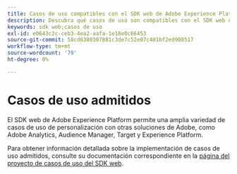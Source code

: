 ```yaml
---
title: Casos de uso compatibles con el SDK web de Adobe Experience Platform
description: Descubra qué casos de uso son compatibles con el SDK web de Adobe Experience Platform.
keywords: sdk web;casos de uso
exl-id: e0643c2c-ceb3-4ea2-aafa-1e18e0c66453
source-git-commit: 58cd6300307881c3de7c52e07c401bf2ed908517
workflow-type: tm+mt
source-wordcount: '79'
ht-degree: 0%

---
```


# Casos de uso admitidos

El SDK web de Adobe Experience Platform permite una amplia variedad de casos de uso de personalización con otras soluciones de Adobe, como Adobe Analytics, Audience Manager, Target y Experience Platform.

Para obtener información detallada sobre la implementación de casos de uso admitidos, consulte su documentación correspondiente en la [página del proyecto de casos de uso del SDK web](https://github.com/orgs/adobe/projects/18/views/1?filterQuery=).
